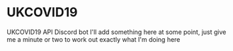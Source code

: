 # UKCOVID19
UKCOVID19 API Discord bot
I'll add something here at some point, just give me a minute or two to work out exactly what I'm doing here
